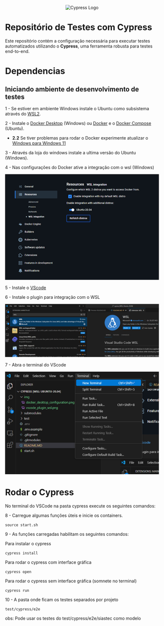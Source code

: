 <p align="center">
  <img src="https://i0.wp.com/blog.knoldus.com/wp-content/uploads/2022/04/cypress.png?w=364&ssl=1" alt="Cypress Logo">
</p>

# Repositório de Testes com Cypress

Este repositório contém a configuração necessária para executar testes automatizados utilizando o **Cypress**, uma ferramenta robusta para testes end-to-end.

# Dependencias
## Iniciando ambiente de desenvolvimento de testes
1 - Se estiver em ambiente Windows instale o Ubuntu como subsistema através do [WSL2](https://youtu.be/_Wp2nWtTBBY?t=109).

2 - Instale o [Docker Desktop](https://docs.docker.com/desktop/setup/install/windows-install/) (Windows) ou [Docker](https://www.digitalocean.com/community/tutorials/how-to-install-and-use-docker-on-ubuntu-20-04) e o [Docker Compose](https://www.digitalocean.com/community/tutorials/how-to-install-and-use-docker-compose-on-ubuntu-20-04) (Ubuntu).

- **2.2** Se tiver problemas para rodar o Docker experimente atualizar o [Windows para Windows 11](https://www.microsoft.com/pt-br/software-download/windows11)

3 - Através da loja do windows instale a ultima versão do Ubuntu (Windows).

4 - Nas configurações do Docker ative a integração com o wsl (Windows)


![alt text](img/docker_desktop_configuration.png)

5 - Instale o [VScode](https://code.visualstudio.com/download)

6 - Instale o plugin para integração com o WSL

![alt text](img/vscode_plugin_wsl.png)

7 - Abra o terminal do VScode

![alt text](img/terminal_vscode.png)

# Rodar o Cypress
No terminal do VSCode na pasta cypress execute os seguintes comandos:

8 - Carregue algumas funções úteis e inicie os containers.
```
source start.sh
```

9 - As funções carregadas habilitam os seguintes comandos:

Para instalar o cypress
```
cypress install
```

Para rodar o cypress com interface gráfica
```
cypress open
```
Para rodar o cypress sem interface gráfica (somnete no terminal) 
```
cypress run
```

10 - A pasta onde ficam os testes separados por projeto
```
test/cypress/e2e
```
obs: Pode usar os testes do test/cypress/e2e/siastec como modelo
